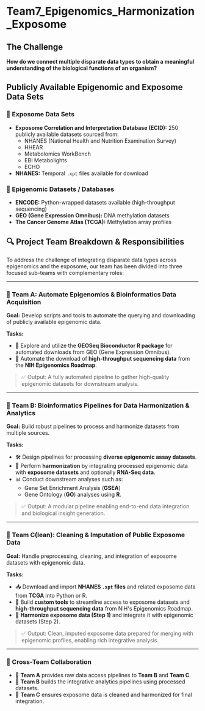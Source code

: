 
# Team7_Epigenomics_Harmonization_Exposome

## The Challenge

**How do we connect multiple disparate data types to obtain a meaningful understanding of the biological functions of an organism?**

## Publicly Available Epigenomic and Exposome Data Sets

### 🔬 Exposome Data Sets
- **Exposome Correlation and Interpretation Database (ECID):** 250 publicly available datasets sourced from:
  - NHANES (National Health and Nutrition Examination Survey)
  - HHEAR
  - Metabolomics WorkBench
  - EBI Metabolights
  - ECHO  
- **NHANES:** Temporal `.xpt` files available for download

### 🧬 Epigenomic Datasets / Databases
- **ENCODE:** Python-wrapped datasets available (high-throughput sequencing)
- **GEO (Gene Expression Omnibus):** DNA methylation datasets
- **The Cancer Genome Atlas (TCGA):** Methylation array profiles


## 🔍 Project Team Breakdown & Responsibilities

To address the challenge of integrating disparate data types across epigenomics and the exposome, our team has been divided into three focused sub-teams with complementary roles:

---

### 🧠 Team A: Automate Epigenomics & Bioinformatics Data Acquisition

**Goal:** Develop scripts and tools to automate the querying and downloading of publicly available epigenomic data.

**Tasks:**
- 🔗 Explore and utilize the **GEOSeq Bioconductor R package** for automated downloads from GEO (Gene Expression Omnibus).
- 🧬 Automate the download of **high-throughput sequencing data** from the **NIH Epigenomics Roadmap**.

> ✅ Output: A fully automated pipeline to gather high-quality epigenomic datasets for downstream analysis.

---

### 🧬 Team B: Bioinformatics Pipelines for Data Harmonization & Analytics

**Goal:** Build robust pipelines to process and harmonize datasets from multiple sources.

**Tasks:**
- 🛠️ Design pipelines for processing **diverse epigenomic assay datasets**.
- 🔄 Perform **harmonization** by integrating processed epigenomic data with **exposome datasets** and optionally **RNA-Seq data**.
- 📊 Conduct downstream analyses such as:
  - Gene Set Enrichment Analysis (**GSEA**)
  - Gene Ontology (**GO**) analyses using **R**.

> ✅ Output: A modular pipeline enabling end-to-end data integration and biological insight generation.

---

### 🧹 Team C(lean): Cleaning & Imputation of Public Exposome Data

**Goal:** Handle preprocessing, cleaning, and integration of exposome datasets with epigenomic data.

**Tasks:**
- 📥 Download and import **NHANES `.xpt` files** and related exposome data from **TCGA** into Python or R.
- 🧰 Build **custom tools** to streamline access to exposome datasets and **high-throughput sequencing data** from NIH's Epigenomics Roadmap.
- 🔗 **Harmonize exposome data (Step 1)** and integrate it with epigenomic datasets (Step 2).

> ✅ Output: Clean, imputed exposome data prepared for merging with epigenomic profiles, enabling rich integrative analysis.

---

### 🤝 Cross-Team Collaboration

- 🔄 **Team A** provides raw data access pipelines to **Team B** and **Team C**.
- 🧬 **Team B** builds the integrative analytics pipelines using processed datasets.
- 🧹 **Team C** ensures exposome data is cleaned and harmonized for final integration.
